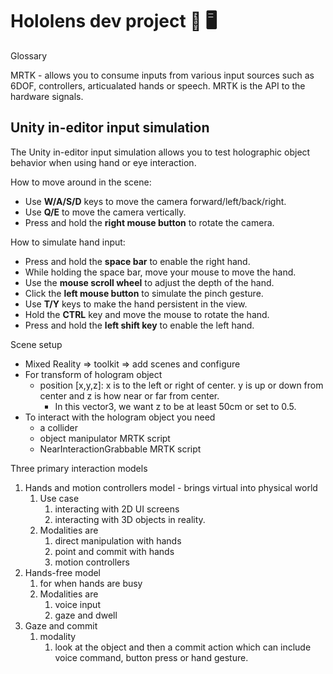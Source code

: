 # Hololens dev project 🥽 🖥️

Glossary 

MRTK - allows you to consume inputs from various input sources such as 6DOF, controllers, articualated hands or speech.  MRTK is the API to the hardware signals.

## **Unity in-editor input simulation**

The Unity in-editor input simulation allows you to test holographic object behavior when using hand or eye interaction.

How to move around in the scene:

- Use **W/A/S/D** keys to move the camera forward/left/back/right.
- Use **Q/E** to move the camera vertically.
- Press and hold the **right mouse button** to rotate the camera.

How to simulate hand input:

- Press and hold the **space bar** to enable the right hand.
- While holding the space bar, move your mouse to move the hand.
- Use the **mouse scroll wheel** to adjust the depth of the hand.
- Click the **left mouse button** to simulate the pinch gesture.
- Use **T/Y** keys to make the hand persistent in the view.
- Hold the **CTRL** key and move the mouse to rotate the hand.
- Press and hold the **left shift key** to enable the left hand.

Scene setup

- Mixed Reality ⇒ toolkit ⇒ add scenes and configure
- For transform of hologram object
    - position [x,y,z]: x is to the left or right of center.  y is up or down from center and z is how near or far from center.
        - In this vector3, we want z to be at least 50cm or set to 0.5.
- To interact with the hologram object you need
    - a collider
    - object manipulator MRTK script
    - NearInteractionGrabbable MRTK script

Three primary interaction models 

1. Hands and motion controllers model - brings virtual into physical world
    1. Use case
        1. interacting with 2D UI screens
        2. interacting with 3D objects in reality.
    2. Modalities are
        1. direct manipulation with hands
        2. point and commit with hands
        3. motion controllers
2. Hands-free model 
    1. for when hands are busy
    2. Modalities are
        1. voice input
        2. gaze and dwell
3. Gaze and commit
    1. modality
        1. look at the object and then a commit action which can include voice command, button press or hand gesture.